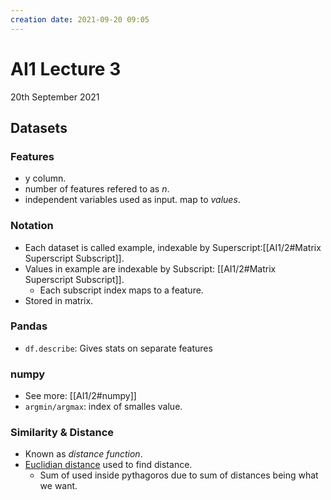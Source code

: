 ```yaml
---
creation date: 2021-09-20 09:05
---
```

#  AI1 Lecture 3
20th September 2021

## Datasets
### Features
- y column.
- number of features refered to as *n*.
- independent variables used as input. map to *values*.
### Notation
- Each dataset is called example, indexable by Superscript:[[AI1/2#Matrix Superscript Subscript]].
- Values in example are indexable by Subscript: [[AI1/2#Matrix Superscript Subscript]].
	- Each subscript index maps to a feature.
- Stored in matrix.
### Pandas 
- `df.describe`: Gives stats on separate features
### numpy
- See more: [[AI1/2#numpy]]
- `argmin/argmax`: index of smalles value.

### Similarity & Distance
- Known as *distance function*.
- [Euclidian distance](https://en.wikipedia.org/wiki/Euclidean_distance) used to find distance.
	- Sum of used inside pythagoros due to sum of distances being what we want.
	